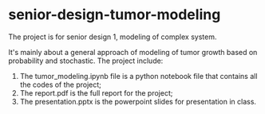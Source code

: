 # senior-design-tumor-modeling
The project is for senior design 1, modeling of complex system.

It's mainly about a general approach of modeling of tumor growth based on probability and stochastic.
The project include:

1. The tumor_modeling.ipynb file is a python notebook file that contains all the codes of the project;
2. The report.pdf is the full report for the project;
3. The presentation.pptx is the powerpoint slides for presentation in class.
